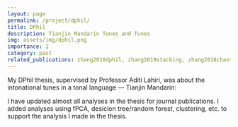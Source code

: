 ```yaml
---
layout: page
permalink: /project/dphil/
title: DPhil
description: Tianjin Mandarin Tones and Tunes
img: assets/img/dphil.png
importance: 2
category: past
related_publications: zhang2018dphil, zhang2019stacking, zhang2018chanted,
---
```


My DPhil thesis, supervised by Professor Aditi Lahiri, was about the intonational tunes in a tonal language — Tianjin Mandarin:

I have updated almost all analyses in the thesis for journal publications. I added analyses using fPCA, desicion tree/random forest, clustering, etc. to support the analysis I made in the thesis.